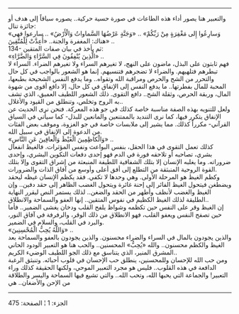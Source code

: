 ------------------------------------------------------------------------

والتعبير هنا يصور أداء هذه الطاعات في صورة حسية حركية.. يصوره سباقاً إلى
هدف أو جائزة تنال:  
«وَسارِعُوا إِلى مَغْفِرَةٍ مِنْ رَبِّكُمْ» .. «وَجَنَّةٍ عَرْضُهَا السَّماواتُ وَالْأَرْضُ» .. سارعوا
فهي هناك: المغفرة والجنة.. «أُعِدَّتْ لِلْمُتَّقِينَ» ..  
134- ثم يأخذ في بيان صفات المتقين:  
«الَّذِينَ يُنْفِقُونَ فِي السَّرَّاءِ وَالضَّرَّاءِ» ..  
فهم ثابتون على البذل، ماضون على النهج، لا تغيرهم السراء ولا تغيرهم
الضراء. السراء لا تبطرهم فتلهيهم. والضراء لا تضجرهم فتنسيهم. إنما هو
الشعور بالواجب في كل حال والتحرر من الشح والحرص ومراقبة الله وتقواه..
وما يدفع النفس الشحيحة بطبعها، المحبة للمال بفطرتها.. ما يدفع النفس إلى
الإنفاق في كل حال، إلا دافع أقوى من شهوة المال، وربقة الحرص، وثقلة
الشح.. دافع التقوى. ذلك الشعور اللطيف العميق، الذي تشف به الروح وتخلص،
وتنطلق من القيود والأغلال..  
ولعل للتنويه بهذه الصفة مناسبة خاصة كذلك في جو هذه المعركة. فنحن نرى
الحديث عن الإنفاق يتكرر فيها، كما نرى التنديد بالممتنعين والمانعين
للبذل- كما سيأتي في السياق القرآني- مكرراً كذلك. مما يشير إلى ملابسات
خاصة في جو الغزوة، وموقف بعض الفئات من الدعوة إلى الإنفاق في سبيل
الله.  
«وَالْكاظِمِينَ الْغَيْظَ وَالْعافِينَ عَنِ النَّاسِ» ..  
كذلك تعمل التقوى في هذا الحقل، بنفس البواعث ونفس المؤثرات. فالغيظ انفعال
بشري، تصاحبه أو تلاحقه فورة في الدم فهو إحدى دفعات التكوين البشري، وإحدى
ضروراته. وما يغلبه الإنسان إلا بتلك الشفافية اللطيفة المنبعثة من إشراق
التقوى وإلا بتلك القوة الروحية المنبثقة من التطلع إلى أفق أعلى وأوسع من
آفاق الذات والضرورات.  
وكظم الغيظ هو المرحلة الأولى. وهي وحدها لا تكفي. فقد يكظم الإنسان غيظه
ليحقد ويضطغن فيتحول الغيظ الفائر إلى إحنة غائرة ويتحول الغضب الظاهر إلى
حقد دفين.. وإن الغيظ والغضب لأنظف وأطهر من الحقد والضغن.. لذلك يستمر
النص ليقرر النهاية الطليقة لذلك الغيظ الكظيم في نفوس المتقين.. إنها
العفو والسماحة والانطلاق..  
إن الغيظ وقر على النفس حين تكظمه وشواظ يلفح القلب ودخان يغشى الضمير..
فأما حين تصفح النفس ويعفو القلب، فهو الانطلاق من ذلك الوقر، والرفرفة في
آفاق النور، والبرد في القلب، والسلام في الضمير.  
«وَاللَّهُ يُحِبُّ الْمُحْسِنِينَ» ..  
والذين يجودون بالمال في السراء والضراء محسنون. والذين يجودون بالعفو
والسماحة بعد الغيظ والكظم محسنون.. والله «يُحِبُّ» المحسنين.. والحب هنا هو
التعبير الودود الحاني المشرق المنير، الذي يتناسق مع ذلك الجو اللطيف
الوضيء الكريم..  
ومن حب الله للإحسان وللمحسنين، ينطلق حب الإحسان في قلوب أحبائه. وتنبثق
الرغبة الدافعة في هذه القلوب.. فليس هو مجرد التعبير الموحي، ولكنها
الحقيقة كذلك وراء التعبير! والجماعة التي يحبها الله، وتحب الله.. والتي
تشيع فيها السماحة واليسر والطلاقة من الإحن والأضغان.. هي

------------------------------------------------------------------------

الجزء: 1 ¦ الصفحة: 475
